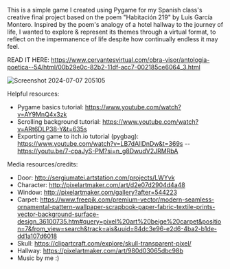 This is a simple game I created using Pygame for my Spanish class's creative final project based on the poem "Habitación 219" by Luis García Montero. Inspired by the poem's analogy of a hotel hallway to the journey of life, I wanted to explore & represent its themes through a virtual format, to reflect on the impermanence of life despite how continually endless it may feel.

READ IT HERE: https://www.cervantesvirtual.com/obra-visor/antologia-poetica--54/html/00b29e0c-82b2-11df-acc7-002185ce6064_3.html

![Screenshot 2024-07-07 205105](https://github.com/helenl122/hab219/assets/113318772/28c89704-0ad0-4020-865a-5a001c620248)

Helpful resources:
- Pygame basics tutorial: https://www.youtube.com/watch?v=AY9MnQ4x3zk
- Scrolling background tutorial: https://www.youtube.com/watch?v=ARt6DLP38-Y&t=635s
- Exporting game to itch.io tutorial (pygbag): https://www.youtube.com/watch?v=LB7dAlIDnDw&t=369s
-- https://youtu.be/7-cpaJyS-PM?si=n_g8DwudV2JRMRbA

Media resources/credits:
- Door: http://sergiumatei.artstation.com/projects/LWYvk
- Character: http://pixelartmaker.com/art/d2e07d2904d4a48
- Window: http://pixelartmaker.com/gallery?after=544223
- Carpet: https://www.freepik.com/premium-vector/modern-seamless-ornamental-pattern-wallpaper-scrapbook-paper-fabric-textile-prints-vector-background-surface-design_36100735.htm#query=pixel%20art%20beige%20carpet&position=7&from_view=search&track=ais&uuid=84dc3e96-e2d6-4ba2-b1de-dd1a107d6018
- Skull: https://clipartcraft.com/explore/skull-transparent-pixel/
- Hallway: https://pixelartmaker.com/art/980d03065dbc98b
- Music by me :)
